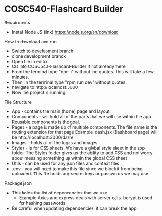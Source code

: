 # COSC540-Flashcard Builder
Requirments
* Install Node JS (link) https://nodejs.org/en/download

How to download and run
* Switch to development branch
* clone development branck
* Open file in editor
* CD into COSC540-Flashcard-Builder if not already there
* From the terminal type "npm i" without the quotes.  This will take a few minutes.
* Then, in the terminal type "npm run dev" without quotes.
* navigate to http://localhost:3000
* Now the project is running

File Structure
* App - contains the main (home) page and layout
* Components - will hold all of the parts that we will use within the app. Reusable components is the goal.
* Pages - a page is made up of multiple components. The file name is the routing extension for that page Example, dash.jsx (Dashboard page) will be http://localhost:3000/dash\
* Images - holds all of the logos and images
* Styles - is for CSS sheets.  We have a global style sheet in the app folder.  The Styles folder gives us the ability to add CSS and not worry about messing something up within the global CSS sheet
* Utils - can be used for any json files and context files
* .env - you will need to make this file since we block it from being uploaded.  This file holds any secret keys or passwords we may use.

Package.json
* This holds the list of dependencies that we use
  * Example Axios and express deals with server calls. bcrypt is used for hashing passwords
* Be careful when updating dependencies, it can break the app.

